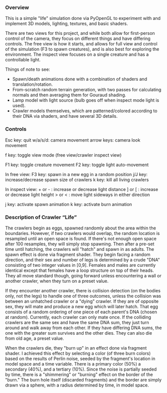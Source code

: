
### Overview

This is a simple "life" simulation done via PyOpenGL to experiment with and implement 3D models, lighting, textures, and basic shaders.

There are two views for this project, and while both allow for first-person control of the camera, they focus on different things and have differing controls. The free view is how it starts, and allows for full view and control of the simulation (F3 to spawn creatures), and is also best for exploring the environment. The inspect view focuses on a single creature and has a controllable light.

Things of note to see:
-	Spawn/death animations done with a combination of shaders and translation/rotation.
-	From-scratch random terrain generation, with two passes for calculating normals and then averaging them for Gouraud shading.
-	Lamp model with light source (bulb goes off when inspect mode light is used).
-	Crawler models themselves, which are patterned/colored according to their DNA via shaders, and have several 3D details.



### Controls

Esc key: quit
w/a/s/d: camera movement
arrow keys: camera look movement

f key: toggle view mode (free view/crawler inspect view)

F1 key: toggle creature movement
F2 key: toggle light auto-movement


In free view:
F3 key: spawn in a new egg in a random position
j/J key: increase/decrease spawn size of crawlers
k key: kill all living crawlers

In inspect view:
\+ or - : increase or decrease light distance
] or [ : increase or decrease light height
\> or < : move light sideways in either direction

j key: activate spawn animation
k key: activate burn animation








### Description of Crawler “Life”

The crawlers begin as eggs, spawned randomly about the area within the boundaries. However, if two crawlers would overlap, the random location is resampled until an open space is found. If there's not enough open space after 100 resamples, they will simply stop spawning. Then after a pre-set time until hatching, the crawlers will "hatch" and spawn in as adults. The spawn effect is done via fragment shader. They begin facing a random direction, and their sex and number of legs is determined by a crude "DNA" consisting of two integer values in [0,9]. Females and males are currently identical except that females have a loop structure on top of their heads. They all move standard though, going forward unless encountering a wall or another crawler, when they turn on a preset value. 

If they encounter another crawler, there is collision detection (on the bodies only, not the legs) to
handle one of three outcomes, unless the collision was between an unhatched crawler or a "dying" crawler.  If they are of opposite sex, they will mate and produce a new egg which will later hatch. That egg consists  of a random ordering of one piece of each parent's DNA (chosen at random). Currently, each crawler can only mate once. If the colliding crawlers are the same sex and have  the same DNA sum, they just turn around and  walk away from each other. If they have differing DNA sums, the one with the greater sum survives and the  other dies. They can also die from old age, a preset value.

When the crawlers die, they "burn up" in an effect done via fragment shader. I achieved this effect by selecting a color (of three burn colors) based on the results of Perlin noise, seeded by the fragment's location in model space and a time variable. There is a primary color (50%) a secondary (40%), and a tertiary (10%). Since the noise is partially seeded by time, there is a "shimmering" or "burning" effect on the border of the "burn." The burn hole itself (discarded fragments) and the border are simply  drawn via a sphere, with a radius determined by time, in model space.


